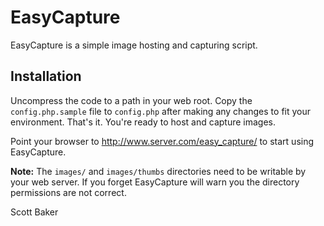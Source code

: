 EasyCapture
===========

EasyCapture is a simple image hosting and capturing script.

Installation
------------

Uncompress the code to a path in your web root. Copy the `config.php.sample`
file to `config.php` after making any changes to fit your environment. That's
it. You're ready to host and capture images.

Point your browser to http://www.server.com/easy_capture/ to start using 
EasyCapture.

**Note:** The `images/` and `images/thumbs` directories need to be writable by your 
web server. If you forget EasyCapture will warn you the directory permissions
are not correct.

Scott Baker
